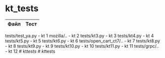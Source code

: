 # kt_tests

| Файл               | Тест |
|--------------------|------|
tests/test_ya.py - kt 1 
mozilla/.. - kt 2 
tests/kt3.py - kt 3 
tests/kt4.py - kt 4
tests/kt5.py - kt 5
tests/kt6.py - kt 6
tests/open_cart_ct7/.. - kt 7
tests/kt8.py - kt 8
tests/kt9.py - kt 9
tests/kt10.py - kt 10
tests/kt11.py - kt 11
tests/grpc/.. - kt 12
#   k t _ t e s t s 
 
 #   k t _ t e s t s 
 
 
